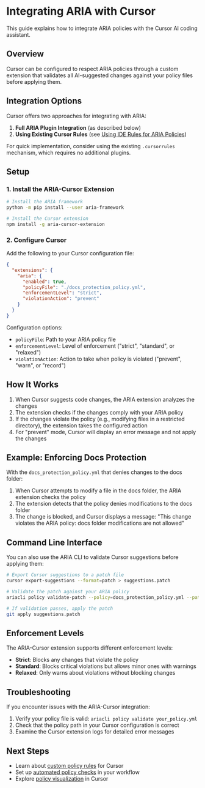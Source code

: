 # Integrating ARIA with Cursor

This guide explains how to integrate ARIA policies with the Cursor AI coding assistant.

## Overview

Cursor can be configured to respect ARIA policies through a custom extension that validates all AI-suggested changes against your policy files before applying them.

## Integration Options

Cursor offers two approaches for integrating with ARIA:

1. **Full ARIA Plugin Integration** (as described below)
2. **Using Existing Cursor Rules** (see [Using IDE Rules for ARIA Policies](ide-rules.md))

For quick implementation, consider using the existing `.cursorrules` mechanism, which requires no additional plugins.

## Setup

### 1. Install the ARIA-Cursor Extension

```bash
# Install the ARIA framework
python -m pip install --user aria-framework

# Install the Cursor extension
npm install -g aria-cursor-extension
```

### 2. Configure Cursor

Add the following to your Cursor configuration file:

```json
{
  "extensions": {
    "aria": {
      "enabled": true,
      "policyFile": "./docs_protection_policy.yml",
      "enforcementLevel": "strict",
      "violationAction": "prevent"
    }
  }
}
```

Configuration options:
- `policyFile`: Path to your ARIA policy file
- `enforcementLevel`: Level of enforcement ("strict", "standard", or "relaxed")
- `violationAction`: Action to take when policy is violated ("prevent", "warn", or "record")

## How It Works

1. When Cursor suggests code changes, the ARIA extension analyzes the changes
2. The extension checks if the changes comply with your ARIA policy
3. If the changes violate the policy (e.g., modifying files in a restricted directory), the extension takes the configured action
4. For "prevent" mode, Cursor will display an error message and not apply the changes

## Example: Enforcing Docs Protection

With the `docs_protection_policy.yml` that denies changes to the docs folder:

1. When Cursor attempts to modify a file in the docs folder, the ARIA extension checks the policy
2. The extension detects that the policy denies modifications to the docs folder
3. The change is blocked, and Cursor displays a message: "This change violates the ARIA policy: docs folder modifications are not allowed"

## Command Line Interface

You can also use the ARIA CLI to validate Cursor suggestions before applying them:

```bash
# Export Cursor suggestions to a patch file
cursor export-suggestions --format=patch > suggestions.patch

# Validate the patch against your ARIA policy
ariacli policy validate-patch --policy=docs_protection_policy.yml --patch=suggestions.patch

# If validation passes, apply the patch
git apply suggestions.patch
```

## Enforcement Levels

The ARIA-Cursor extension supports different enforcement levels:

- **Strict**: Blocks any changes that violate the policy
- **Standard**: Blocks critical violations but allows minor ones with warnings
- **Relaxed**: Only warns about violations without blocking changes

## Troubleshooting

If you encounter issues with the ARIA-Cursor integration:

1. Verify your policy file is valid: `ariacli policy validate your_policy.yml`
2. Check that the policy path in your Cursor configuration is correct
3. Examine the Cursor extension logs for detailed error messages

## Next Steps

- Learn about [custom policy rules](custom-rules.md) for Cursor
- Set up [automated policy checks](automated-checks.md) in your workflow
- Explore [policy visualization](policy-visualization.md) in Cursor
